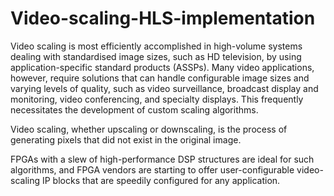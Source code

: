 # Video-scaling-HLS-implementation

Video scaling is most efficiently accomplished in high-volume systems dealing with standardised image sizes, such as HD television, by using application-specific standard products (ASSPs). Many video applications, however, require solutions that can handle configurable image sizes and varying levels of quality, such as video surveillance, broadcast display and monitoring, video conferencing, and specialty displays. 
This frequently necessitates the development of custom scaling algorithms. 


Video scaling, whether upscaling or downscaling, is the
process of generating pixels that did not exist in the original
image.


FPGAs with a slew of high-performance DSP structures are ideal for such algorithms, and FPGA vendors are starting to offer user-configurable video-scaling IP blocks that are speedily configured for any application.
